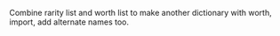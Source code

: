 Combine rarity list and worth list to make another dictionary with worth, import, add alternate names too.